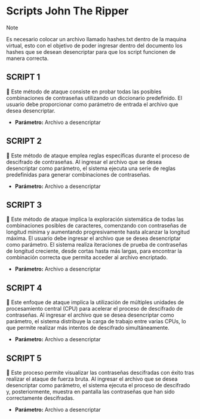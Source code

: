 # Scripts John The Ripper

> [!NOTE]
> Es necesario colocar un archivo llamado hashes.txt dentro de la
> maquina virtual, esto con el objetivo de poder ingresar dentro
> del documento los hashes que se desean desencriptar para que
> los script funcionen de manera correcta.

## SCRIPT 1

 Este método de ataque consiste en probar todas las posibles combinaciones de contraseñas utilizando un diccionario predefinido. El usuario debe proporcionar como parámetro de entrada el archivo que desea desencriptar.

- **Parámetro:** Archivo a desencriptar

## SCRIPT 2

 Este método de ataque emplea reglas específicas durante el proceso de descifrado de contraseñas. Al ingresar el archivo que se desea desencriptar como parámetro, el sistema ejecuta una serie de reglas predefinidas para generar combinaciones de contraseñas.

- **Parámetro:** Archivo a desencriptar

## SCRIPT 3

 Este método de ataque implica la exploración sistemática de todas las combinaciones posibles de caracteres, comenzando con contraseñas de longitud mínima y aumentando progresivamente hasta alcanzar la longitud máxima. El usuario debe ingresar el archivo que se desea desencriptar como parámetro. El sistema realiza iteraciones de prueba de contraseñas de longitud creciente, desde cortas hasta más largas, para encontrar la combinación correcta que permita acceder al archivo encriptado.

- **Parámetro:** Archivo a desencriptar

## SCRIPT 4

 Este enfoque de ataque implica la utilización de múltiples unidades de procesamiento central (CPU) para acelerar el proceso de descifrado de contraseñas. Al ingresar el archivo que se desea desencriptar como parámetro, el sistema distribuye la carga de trabajo entre varias CPUs, lo que permite realizar más intentos de descifrado simultáneamente.

- **Parámetro:** Archivo a desencriptar

## SCRIPT 5

 Este proceso permite visualizar las contraseñas descifradas con éxito tras realizar el ataque de fuerza bruta. Al ingresar el archivo que se desea desencriptar como parámetro, el sistema ejecuta el proceso de descifrado y, posteriormente, muestra en pantalla las contraseñas que han sido correctamente descifradas.

- **Parámetro:** Archivo a desencriptar
